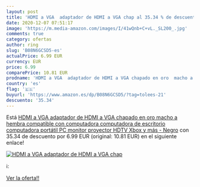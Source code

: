 ```yaml
---
layout: post
title: 'HDMI a VGA  adaptador de HDMI a VGA chap al 35.34 % de descuento'
date: 2020-12-07 07:51:17
image: 'https://m.media-amazon.com/images/I/41wQnb+C+vL._SL200_.jpg'
comments: true
category: ofertas
author: ring
slug: 'B08N6GCSD5-es'
actualPrice: 6.99 EUR
currency: EUR
price: 6.99
comparePrice: 10.81 EUR
prodname: 'HDMI a VGA  adaptador de HDMI a VGA chapado en oro  macho a hembra  compatible con computadora  computadora de escritorio  computadora portátil  PC  monitor  proyector  HDTV  Xbox y más - Negro'
country: 'es'
flag: '🇪🇸'
buyurl: 'https://www.amazon.es/dp/B08N6GCSD5/?tag=tolees-21'
descuento: '35.34'
---
```


Está [HDMI a VGA  adaptador de HDMI a VGA chapado en oro  macho a hembra  compatible con computadora  computadora de escritorio  computadora portátil  PC  monitor  proyector  HDTV  Xbox y más - Negro](https://www.amazon.es/dp/B08N6GCSD5/?tag=tolees-21) con 35.34 de descuento por 6.99 EUR (original: 10.81 EUR) en el siguiente enlace!

[![HDMI a VGA  adaptador de HDMI a VGA chap](https://m.media-amazon.com/images/I/41wQnb+C+vL._SL200_.jpg)](https://www.amazon.es/dp/B08N6GCSD5/?tag=tolees-21)

ℹ️:


[Ver la oferta!!](https://www.amazon.es/dp/B08N6GCSD5/?tag=tolees-21)
